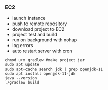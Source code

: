 
### EC2

- launch instance
- push to remote repository
- download project to EC2
- project test and build
- run on background with nohup
- log errors
- auto restart server with cron

```shell
chmod u+x gradlew #make project jar
sudo apt update
sudo apt-cache search jdk | grep openjdk-11
sudo apt install openjdk-11-jdk
java --version
./gradlew build
```